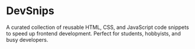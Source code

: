 # DevSnips
A curated collection of reusable HTML, CSS, and JavaScript code snippets to speed up frontend development. Perfect for students, hobbyists, and busy developers.
